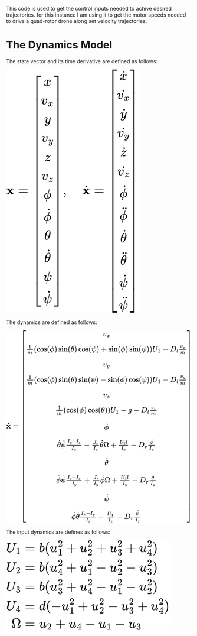 
This code is used to get the control inputs needed to achive desired trajectories. for this instance I am using it to get the motor speeds needed to drive a quad-rotor drone along set velocity trajectories. 

# The Dynamics Model
The state vector and its time derivative are defined as follows: <br />

![State Vector](images/states_and_derivatives_black.svg) <br />

The dynamics are defined as follows: <br />

![Dynamics](images/dynamics_black.svg) <br />

The input dynamics are defines as follows: <br />

![Inputs](images/inputs_black.svg) <br />
